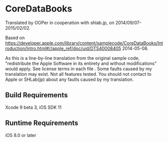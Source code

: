 # CoreDataBooks

Translated by OOPer in cooperation with shlab.jp, on 2014/09/07-2015/02/02.

Based on
<https://developer.apple.com/library/content/samplecode/CoreDataBooks/Introduction/Intro.html#//apple_ref/doc/uid/DTS40008405>
2014-05-08.

As this is a line-by-line translation from the original sample code, "redistribute the Apple Software in its entirety and without modifications" would apply. See license terms in each file .
Some faults caused by my translation may exist. Not all features tested.
You should not contact to Apple or SHLab(jp) about any faults caused by my translation.


Build Requirements
------------------------------
Xcode 9 beta 3, iOS SDK 11


Runtime Requirements
------------------------------
iOS 8.0 or later

